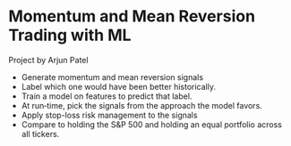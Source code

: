 # Momentum and Mean Reversion Trading with ML 

Project by Arjun Patel

- Generate momentum and mean reversion signals
- Label which one would have been better historically.
- Train a model on features to predict that label.
- At run‐time, pick the signals from the approach the model favors.
- Apply stop-loss risk management to the signals
- Compare to holding the S&P 500 and holding an equal portfolio across all tickers.